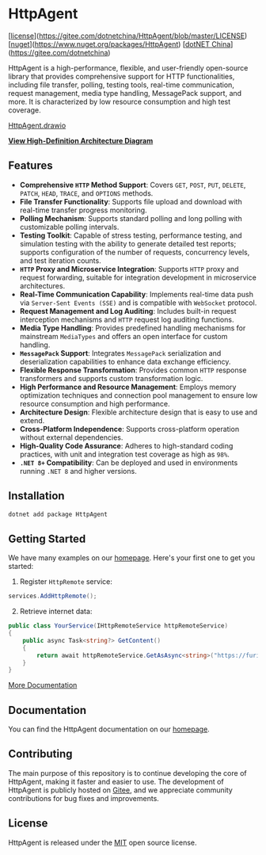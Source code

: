 # HttpAgent

[[license](https://img.shields.io/badge/license-MIT-orange?cacheSeconds=10800)](https://gitee.com/dotnetchina/HttpAgent/blob/master/LICENSE) [[nuget](https://img.shields.io/nuget/v/HttpAgent.svg?cacheSeconds=10800)](https://www.nuget.org/packages/HttpAgent) [[dotNET China](https://img.shields.io/badge/organization-dotNET%20China-yellow?cacheSeconds=10800)](https://gitee.com/dotnetchina)

HttpAgent is a high-performance, flexible, and user-friendly open-source library that provides comprehensive support for HTTP functionalities, including file transfer, polling, testing tools, real-time communication, request management, media type handling, MessagePack support, and more. It is characterized by low resource consumption and high test coverage.

[HttpAgent.drawio](https://gitee.com/dotnetchina/HttpAgent/raw/master/drawio/HttpAgent.drawio.png "HttpAgent.drawio.png")

[**View High-Definition Architecture Diagram**](https://diagram-viewer.giteeusercontent.com?repo=dotnetchina/HttpAgent&ref=master&file=drawio/HttpAgent.drawio)

## Features

- **Comprehensive `HTTP` Method Support**: Covers `GET`, `POST`, `PUT`, `DELETE`, `PATCH`, `HEAD`, `TRACE`, and `OPTIONS` methods.
- **File Transfer Functionality**: Supports file upload and download with real-time transfer progress monitoring.
- **Polling Mechanism**: Supports standard polling and long polling with customizable polling intervals.
- **Testing Toolkit**: Capable of stress testing, performance testing, and simulation testing with the ability to generate detailed test reports; supports configuration of the number of requests, concurrency levels, and test iteration counts.
- **`HTTP` Proxy and Microservice Integration**: Supports `HTTP` proxy and request forwarding, suitable for integration development in microservice architectures.
- **Real-Time Communication Capability**: Implements real-time data push via `Server-Sent Events (SSE)` and is compatible with `WebSocket` protocol.
- **Request Management and Log Auditing**: Includes built-in request interception mechanisms and `HTTP` request log auditing functions.
- **Media Type Handling**: Provides predefined handling mechanisms for mainstream `MediaTypes` and offers an open interface for custom handling.
- **`MessagePack` Support**: Integrates `MessagePack` serialization and deserialization capabilities to enhance data exchange efficiency.
- **Flexible Response Transformation**: Provides common `HTTP` response transformers and supports custom transformation logic.
- **High Performance and Resource Management**: Employs memory optimization techniques and connection pool management to ensure low resource consumption and high performance.
- **Architecture Design**: Flexible architecture design that is easy to use and extend.
- **Cross-Platform Independence**: Supports cross-platform operation without external dependencies.
- **High-Quality Code Assurance**: Adheres to high-standard coding practices, with unit and integration test coverage as high as `98%`.
- **`.NET 8+` Compatibility**: Can be deployed and used in environments running `.NET 8` and higher versions.

## Installation

```powershell
dotnet add package HttpAgent
```

## Getting Started

We have many examples on our [homepage](https://furion.net/docs/http-agent/). Here's your first one to get you started:

1. Register `HttpRemote` service:

```cs
services.AddHttpRemote();
```

2. Retrieve internet data:

```cs
public class YourService(IHttpRemoteService httpRemoteService)
{
    public async Task<string?> GetContent()
    {
        return await httpRemoteService.GetAsAsync<string>("https://furion.net/");
    }
}
```

[More Documentation](https://furion.net/docs/http-agent/)

## Documentation

You can find the HttpAgent documentation on our [homepage](https://furion.net/docs/http-agent/).

## Contributing

The main purpose of this repository is to continue developing the core of HttpAgent, making it faster and easier to use. The development of HttpAgent is publicly hosted on [Gitee](https://gitee.com/dotnetchina/HttpAgent), and we appreciate community contributions for bug fixes and improvements.

## License

HttpAgent is released under the [MIT](./LICENSE) open source license.
